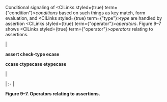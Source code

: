  



Conditional signaling of <ClLinks styled={true} term={"condition"}><i>conditions</i></ClLinks> based on such things as key match, form evaluation, and <ClLinks styled={true} term={"type"}><i>type</i></ClLinks> are handled by assertion <ClLinks styled={true} term={"operator"}><i>operators</i></ClLinks>. Figure 9–7 shows <ClLinks styled={true} term={"operator"}><i>operators</i></ClLinks> relating to assertions. 



|<p>**assert check-type ecase** </p><p>**ccase ctypecase etypecase**</p>|

| :- |





**Figure 9–7. Operators relating to assertions.** 



